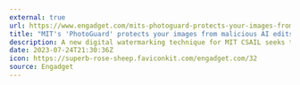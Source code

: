 ```yaml
---
external: true
url: https://www.engadget.com/mits-photoguard-protects-your-images-from-malicious-ai-edits-213036912.html
title: "MIT's 'PhotoGuard' protects your images from malicious AI edits"
description: A new digital watermarking technique for MIT CSAIL seeks to prevent unauthorized image edits by malicious AI.
date: 2023-07-24T21:30:36Z
icon: https://superb-rose-sheep.faviconkit.com/engadget.com/32
source: Engadget
---
```

